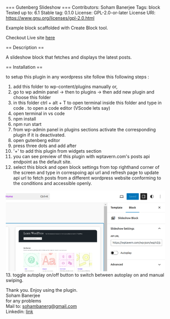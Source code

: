 === Gutenberg Slideshow ===
Contributors:      Soham Banerjee
Tags:              block
Tested up to:      6.1
Stable tag:        0.1.0
License:           GPL-2.0-or-later
License URI:       https://www.gnu.org/licenses/gpl-2.0.html

Example block scaffolded with Create Block tool.

Checkout Live site [here](https://slideshow-block-for-rtcamp.infinityfreeapp.com/)

== Description ==

A slideshow block that fetches and displays the latest posts.

== Installation ==

to setup this plugin in any wordpress site follow this following steps : 

1. add this folder to wp-content/plugins manually or,
2. go to wp admin panel -> then to plugins -> then add new plugin and choose this folder
3. in this folder ctrl + alt + T to open terminal inside this folder and type in code . to open a code editor (VScode lets say)
4. open terminal in vs code
5. npm install
6. npm run start
7. from wp-admin panel in plugins sections activate the corresponding plugin if it is deactivated.
8. open gutenberg editor
9. press three dots and add after
10. '+' to add this plugin from widgets section
11. you can see preview of this plugin with wptavern.com's posts api endpoint as the default site.
12. select this block and open block settings from top righthand corner of the screen and type in correspoing api url and refresh page to update api url to fetch posts from a different wordpress website conforming to the conditions and accessible openly.

![Block settings image](block-settings.png)
13. toggle autoplay on/off button to switch between autoplay on and manual swiping.


Thank you. Enjoy using the plugin.  
Soham Banerjee  
for any problems  
Mail to: sohambanerg@gmail.com   
Linkedin: [link](https://www.linkedin.com/in/soham13anerjee/)
